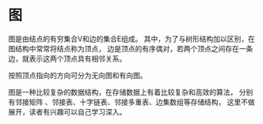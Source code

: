 # 图
图是由结点的有穷集合V和边的集合E组成。
其中，为了与树形结构加以区别，在图结构中常常将结点称为顶点，
边是顶点的有序偶对，若两个顶点之间存在一条边，就表示这两个顶点具有相邻关系。

按照顶点指向的方向可分为无向图和有向图。

图是一种比较复杂的数据结构，在存储数据上有着比较复杂和高效的算法，
分别有邻接矩阵 、邻接表、十字链表、邻接多重表、边集数组等存储结构，
这里不做展开，读者有兴趣可以自己学习深入。
